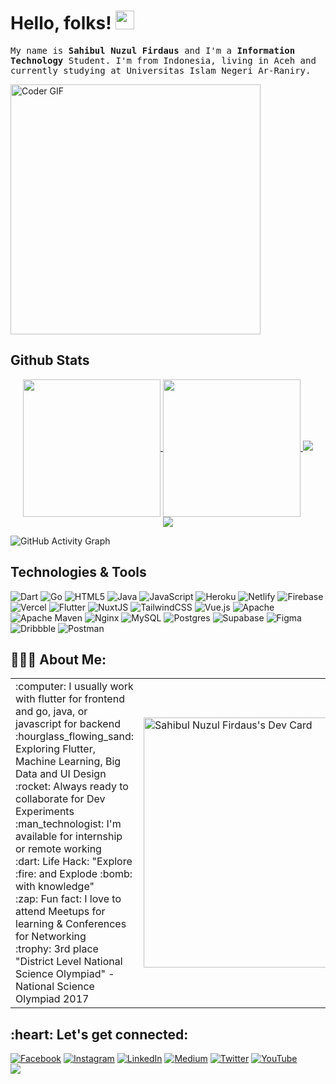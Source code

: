 <!-- ### Hi there 👋 -->

<!-- <a href="https://github.com/sahibul-nf/sahibul-nf">
  <img align="center" src="https://frontendjoe.com/images/wallpapers/squares.png" />
</a> -->

# Hello, folks! <img src="https://raw.githubusercontent.com/MartinHeinz/MartinHeinz/master/wave.gif" width="30px">

<samp>My name is **Sahibul Nuzul Firdaus** and I'm a **Information Technology** Student. I'm from Indonesia, living in Aceh and currently studying at Universitas Islam Negeri Ar-Raniry.</samp>

<img src="https://media.giphy.com/media/SWoSkN6DxTszqIKEqv/giphy.gif" alt="Coder GIF" width="400">

## Github Stats

<p align="center">
<a href="https://github.com/sahibul-nf/sahibul-nf">
  <img align="center" height="220" src="https://github-readme-stats.vercel.app/api?username=sahibul-nf&count_private=true&show_icons=true&title_color=00add8&bg_color=24292e&text_color=f6f8fa&icon_color=00add8&border_radius=6" />
</a>
  
<a href="https://github.com/sahibul-nf/sahibul-nf">
  <img align="center" height="220" font-size"12" src="https://github-readme-stats.vercel.app/api/top-langs/?username=sahibul-nf&langs_count=4&border_radius=16&border_color=d1d5da&hide=html,blade,css,cmake" />
</a>
  <img src="https://github-readme-streak-stats.herokuapp.com?user=sahibul-nf&theme=blue-green&hide_border=true&date_format=M%20j%5B%2C%20Y%5D&background=24292E&currStreakLabel=F6F8FA&currStreakNum=F6F8FA" />
  <br/>
<img src="https://github-readme-stats.vercel.app/api/wakatime?username=sahibul_nf" />

![GitHub Activity Graph](https://activity-graph.herokuapp.com/graph?username=sahibul-nf&theme=dracula&hide_border=true)
</p>

## Technologies & Tools

![Dart](https://img.shields.io/badge/dart-%230175C2.svg?style=for-the-badge&logo=dart&logoColor=white) ![Go](https://img.shields.io/badge/go-%2300ADD8.svg?style=for-the-badge&logo=go&logoColor=white) ![HTML5](https://img.shields.io/badge/html5-%23E34F26.svg?style=for-the-badge&logo=html5&logoColor=white) ![Java](https://img.shields.io/badge/java-%23ED8B00.svg?style=for-the-badge&logo=java&logoColor=white) ![JavaScript](https://img.shields.io/badge/javascript-%23323330.svg?style=for-the-badge&logo=javascript&logoColor=%23F7DF1E) ![Heroku](https://img.shields.io/badge/heroku-%23430098.svg?style=for-the-badge&logo=heroku&logoColor=white) ![Netlify](https://img.shields.io/badge/netlify-%23000000.svg?style=for-the-badge&logo=netlify&logoColor=#00C7B7) ![Firebase](https://img.shields.io/badge/firebase-%23039BE5.svg?style=for-the-badge&logo=firebase) ![Vercel](https://img.shields.io/badge/vercel-%23000000.svg?style=for-the-badge&logo=vercel&logoColor=white) ![Flutter](https://img.shields.io/badge/Flutter-%2302569B.svg?style=for-the-badge&logo=Flutter&logoColor=white) ![NuxtJS](https://img.shields.io/badge/Nuxt-black?style=for-the-badge&logo=nuxt.js&logoColor=white) ![TailwindCSS](https://img.shields.io/badge/tailwindcss-%2338B2AC.svg?style=for-the-badge&logo=tailwind-css&logoColor=white) ![Vue.js](https://img.shields.io/badge/vuejs-%2335495e.svg?style=for-the-badge&logo=vuedotjs&logoColor=%234FC08D) ![Apache](https://img.shields.io/badge/apache-%23D42029.svg?style=for-the-badge&logo=apache&logoColor=white) ![Apache Maven](https://img.shields.io/badge/Apache%20Maven-C71A36?style=for-the-badge&logo=Apache%20Maven&logoColor=white) ![Nginx](https://img.shields.io/badge/nginx-%23009639.svg?style=for-the-badge&logo=nginx&logoColor=white) ![MySQL](https://img.shields.io/badge/mysql-%2300f.svg?style=for-the-badge&logo=mysql&logoColor=white) ![Postgres](https://img.shields.io/badge/postgres-%23316192.svg?style=for-the-badge&logo=postgresql&logoColor=white) 	![Supabase](https://img.shields.io/badge/Supabase-3ECF8E?style=for-the-badge&logo=supabase&logoColor=white) 	![Figma](https://img.shields.io/badge/figma-%23F24E1E.svg?style=for-the-badge&logo=figma&logoColor=white) ![Dribbble](https://img.shields.io/badge/Dribbble-EA4C89?style=for-the-badge&logo=dribbble&logoColor=white) ![Postman](https://img.shields.io/badge/Postman-FF6C37?style=for-the-badge&logo=postman&logoColor=white)

<h2 align="left">👨🏻‍💻 About Me:</h2>

<table>
<tr>
  <td align="left" >
   :computer: I usually work with flutter for frontend and go, java, or javascript for backend
   <br>
   :hourglass_flowing_sand:  Exploring Flutter, Machine Learning, Big Data and UI Design
   <br>
   :rocket: Always ready to collaborate for Dev Experiments
   <br>
   :man_technologist: I'm available for internship or remote working
   <br>
   :dart: Life Hack: "Explore :fire: and Explode :bomb: with knowledge"
   <br>
   :zap: Fun fact: I love to attend Meetups for learning & Conferences for Networking
   <br>
   :trophy: 3rd place "District Level National Science Olympiad" - National Science Olympiad 2017
  <td >
    <a href="https://app.daily.dev/sahibul_nf"><img src="https://github.com/sahibul-nf/sahibul-nf/blob/main/devcard.svg" width="400" alt="Sahibul Nuzul Firdaus's Dev Card"/></a>
  </td>
</tr>
</table>

<h2 align="left">:heart: Let's get connected:</h2>

[![Facebook](https://img.shields.io/badge/Facebook-%231877F2.svg?logo=Facebook&logoColor=white)](https://facebook.com/sahibul) [![Instagram](https://img.shields.io/badge/Instagram-%23E4405F.svg?logo=Instagram&logoColor=white)](https://instagram.com/sahibul_nf) [![LinkedIn](https://img.shields.io/badge/LinkedIn-%230077B5.svg?logo=linkedin&logoColor=white)](https://linkedin.com/in/sahibul_nf) [![Medium](https://img.shields.io/badge/Medium-12100E?logo=medium&logoColor=white)](https://medium.com/@sahibul_nf) [![Twitter](https://img.shields.io/badge/Twitter-%231DA1F2.svg?logo=Twitter&logoColor=white)](https://twitter.com/sahibul_nf) [![YouTube](https://img.shields.io/badge/YouTube-%23FF0000.svg?logo=YouTube&logoColor=white)](https://youtube.com/c/UCdWVhgD6M7D5DhwT0jfFITw) 
<br/>
![](https://komarev.com/ghpvc/?username=sahibul-nf&label=Visitors+Count&color=brightgreen)
